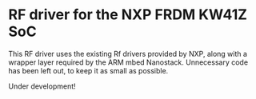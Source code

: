 # RF driver for the NXP FRDM KW41Z SoC

This RF driver uses the existing Rf drivers provided by NXP, along with a wrapper layer required by the ARM mbed Nanostack.
Unnecessary code has been left out, to keep it as small as possible.

Under development!